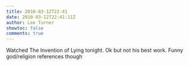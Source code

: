 ```yaml
---
title: 2010-03-12T22-41
date: 2010-03-12T22:41:11Z
author: Lee Turner
showtoc: false
comments: true
---
```


Watched The Invention of Lying tonight. Ok but not his best work. Funny god/religion references though

